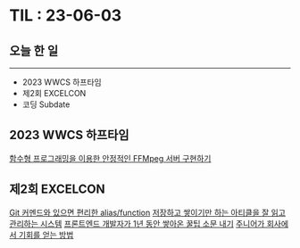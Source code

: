 # TIL : 23-06-03
## 오늘 한 일
---
- 2023 WWCS 하프타임
- 제2회 EXCELCON
- 코딩 Subdate

## 2023 WWCS 하프타임
[함수형 프로그래밍을 이용한 안정적인 FFMpeg 서버 구현하기](https://present.do/documents/647bdffa5680594095f2aef8)

## 제2회 EXCELCON
[Git 커멘드와 있으면 편리한 alias/function](https://gist.github.com/KangDroid/09656c4a0f58843d879b715aebd0cee6)
[저장하고 쌓이기만 하는 아티클을 잘 읽고 관리하는 시스템](https://youtu.be/OfCWneKH-sg)
[프론트엔드 개발자가 1년 동안 쌓아온 꿀팁 소문 내기]()
[주니어가 회사에서 기회를 얻는 방법](https://docs.google.com/presentation/d/1J5VeBGfjUxuzedsewxmk8NbdCwsrS7NEoGaEUIa5Vko/edit)